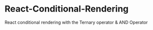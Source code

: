 # React-Conditional-Rendering
React conditional rendering with the Ternary operator &amp; AND Operator
